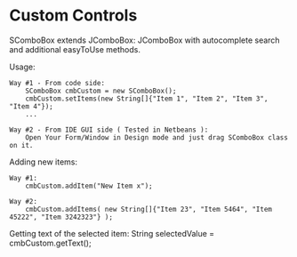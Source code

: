Custom Controls
=========
SComboBox extends JComboBox:
JComboBox with autocomplete search and additional easyToUse methods.

Usage:

	Way #1 - From code side:
		SComboBox cmbCustom = new SComboBox();
		cmbCustom.setItems(new String[]{"Item 1", "Item 2", "Item 3", "Item 4"});
		...
		
	Way #2 - From IDE GUI side ( Tested in Netbeans ):
		Open Your Form/Window in Design mode and just drag SComboBox class on it.

Adding new items:

	Way #1:
		cmbCustom.addItem("New Item x");
	
	Way #2:
		cmbCustom.addItems( new String[]{"Item 23", "Item 5464", "Item 45222", "Item 3242323"} );
		
Getting text of the selected item:
	String selectedValue = cmbCustom.getText();
	